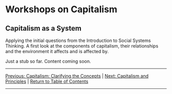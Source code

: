# Workshops on Capitalism

## Capitalism as a System

Applying the initial questions from the Introduction to Social Systems Thinking. A first look at the components of capitalism, their relationships and the environment it affects and is affected by.

Just a stub so far. Content coming soon.

***

[Previous: Capitalism: Clarifying the Concepts](theconceptsofcapitalism) \| [Next: Capitalism and Principles](capitalismandprinciples) \| [Return to Table of Contents](./index)

***
